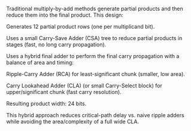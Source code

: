 Traditional multiply-by-add methods generate partial products and then reduce them into the final product. This design:

Generates 12 partial product rows (one per multiplicand bit).

Uses a small Carry-Save Adder (CSA) tree to reduce partial products in stages (fast, no long carry propagation).

Uses a hybrid final adder to perform the final carry propagation with a balance of area and timing:

Ripple-Carry Adder (RCA) for least-significant chunk (smaller, low area).

Carry Lookahead Adder (CLA) (or small Carry-Select block) for upper/significant chunk (fast carry resolution).

Resulting product width: 24 bits.

This hybrid approach reduces critical-path delay vs. naive ripple adders while avoiding the area/complexity of a full wide CLA.
